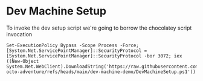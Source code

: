# Dev Machine Setup

To invoke the dev setup script we're going to borrow the chocolatey script invocation

```
Set-ExecutionPolicy Bypass -Scope Process -Force; [System.Net.ServicePointManager]::SecurityProtocol = [System.Net.ServicePointManager]::SecurityProtocol -bor 3072; iex ((New-Object System.Net.WebClient).DownloadString('https://raw.githubusercontent.com/stevefutcher/animated-octo-adventure/refs/heads/main/dev-machine-demo/DevMachineSetup.ps1'))
```


